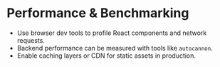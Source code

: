 # Performance & Benchmarking

- Use browser dev tools to profile React components and network requests.
- Backend performance can be measured with tools like `autocannon`.
- Enable caching layers or CDN for static assets in production.
